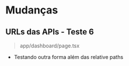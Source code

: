 # Mudanças

## URLs das APIs - Teste 6

> app/dashboard/page.tsx
- Testando outra forma além das relative paths




        
        
	
	
	


	



	


